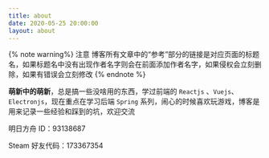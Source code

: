 ```yaml
---
title: about
date: 2020-05-25 20:00:00
layout: about
---
```


{% note warning%}
注意
博客所有文章中的“参考”部分的链接是对应页面的标题名，如果标题名中没有出现作者名字则会在前面添加作者名字，如果侵权会立刻删除，如果有错误会立刻修改
{% endnote %}

**萌新中的萌新**，总是搞一些没啥用的东西，学过前端的 `Reactjs` 、`Vuejs`、`Electronjs`，现在重点在学习后端 `Spring` 系列，闹心的时候喜欢玩游戏，博客是用来记录一些经验和踩到的坑，欢迎交流

明日方舟 ID：93138687

Steam 好友代码：173367354
